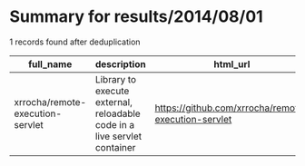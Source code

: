 
# Summary for results/2014/08/01
    
1 records found after deduplication

| full_name | description | html_url | matched_list | matched_count | pushed_at | size | stargazers_count | language | forks_count | vul_ids |
|----------------------------------|--------------------------------------------------------------------------|-----------------------------------------------------|---------------------------|-----------------|---------------------------|--------|--------------------|------------|---------------|-----------|
| xrrocha/remote-execution-servlet | Library to execute external, reloadable code in a live servlet container | https://github.com/xrrocha/remote-execution-servlet | ['remote code execution'] | 1 | 2014-08-01 11:30:19+00:00 | 216 | 1 | Java | 0 | [] |
